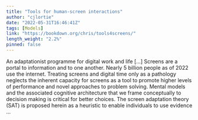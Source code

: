```yaml
---
title: "Tools for human-screen interactions"
author: "cjlortie"
date: "2022-05-31T16:46:41Z"
tags: [Models]
link: "https://bookdown.org/chris/tools4screens/"
length_weight: "2.2%"
pinned: false
---
```


An adaptationist programme for digital work and life [...] Screens are a portal to information and to one another. Nearly 5 billion people as of 2022 use the internet. Treating screens and digital time only as a pathology neglects the inherent capacity for screens as a tool to promote higher levels of performance and novel approaches to problem solving. Mental models and the associated cognitive architecture that we frame conceptually to decision making is critical for better choices. The screen adaptation theory (SAT) is proposed herein as a heuristic to enable individuals to use evidence ...
